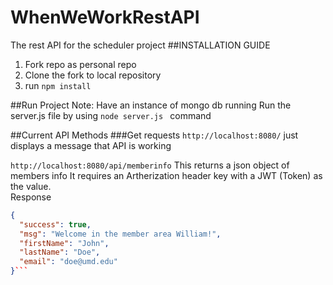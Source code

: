 # WhenWeWorkRestAPI
The rest API for the scheduler project
##INSTALLATION GUIDE
1. Fork repo as personal repo
2. Clone the fork to local repository
3. run ``` npm install ```

##Run Project
Note: Have an instance of mongo db running
Run the server.js file by using ```node server.js ``` command

##Current API Methods
###Get requests
 `http://localhost:8080/`  just displays a message that API is working


 `http://localhost:8080/api/memberinfo` This returns a json object of members info
   It requires an Artherization header key with a JWT (Token) as the value.  
   Response
   ```json
   {
     "success": true,
     "msg": "Welcome in the member area William!",
     "firstName": "John",
     "lastName": "Doe",
     "email": "doe@umd.edu"
   }```
   
   
    



